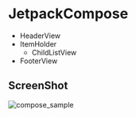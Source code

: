 # JetpackCompose
- HeaderView
- ItemHolder 
  - ChildListView
- FooterView

## ScreenShot
![compose_sample](https://user-images.githubusercontent.com/16537977/96209416-867b0c00-0faa-11eb-88e2-f6487d171761.gif)
